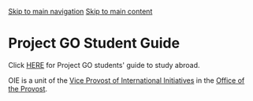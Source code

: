 [Skip to main navigation](https://ea.oie.gatech.edu/project-go-student-guide#main-navigation) [Skip to main content](https://ea.oie.gatech.edu/project-go-student-guide#main-content)

# Project GO Student Guide

Click [HERE](https://ea.oie.gatech.edu/sites/default/files/2024-09/2025%20PGO%20Students%20Guide.pdf) for Project GO students' guide to study abroad.

OIE is a unit of the [Vice Provost of International Initiatives](https://global.gatech.edu/) in the [Office of the Provost](https://provost.gatech.edu/).